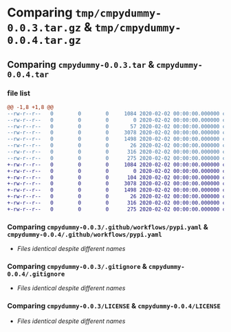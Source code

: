 # Comparing `tmp/cmpydummy-0.0.3.tar.gz` & `tmp/cmpydummy-0.0.4.tar.gz`

## Comparing `cmpydummy-0.0.3.tar` & `cmpydummy-0.0.4.tar`

### file list

```diff
@@ -1,8 +1,8 @@
--rw-r--r--   0        0        0     1084 2020-02-02 00:00:00.000000 cmpydummy-0.0.3/.github/workflows/pypi.yaml
--rw-r--r--   0        0        0        0 2020-02-02 00:00:00.000000 cmpydummy-0.0.3/src/cmpydummy/__init__.py
--rw-r--r--   0        0        0       57 2020-02-02 00:00:00.000000 cmpydummy-0.0.3/src/cmpydummy/example.py
--rw-r--r--   0        0        0     3078 2020-02-02 00:00:00.000000 cmpydummy-0.0.3/.gitignore
--rw-r--r--   0        0        0     1498 2020-02-02 00:00:00.000000 cmpydummy-0.0.3/LICENSE
--rw-r--r--   0        0        0       26 2020-02-02 00:00:00.000000 cmpydummy-0.0.3/README.md
--rw-r--r--   0        0        0      316 2020-02-02 00:00:00.000000 cmpydummy-0.0.3/pyproject.toml
--rw-r--r--   0        0        0      275 2020-02-02 00:00:00.000000 cmpydummy-0.0.3/PKG-INFO
+-rw-r--r--   0        0        0     1084 2020-02-02 00:00:00.000000 cmpydummy-0.0.4/.github/workflows/pypi.yaml
+-rw-r--r--   0        0        0        0 2020-02-02 00:00:00.000000 cmpydummy-0.0.4/src/cmpydummy/__init__.py
+-rw-r--r--   0        0        0      104 2020-02-02 00:00:00.000000 cmpydummy-0.0.4/src/cmpydummy/example.py
+-rw-r--r--   0        0        0     3078 2020-02-02 00:00:00.000000 cmpydummy-0.0.4/.gitignore
+-rw-r--r--   0        0        0     1498 2020-02-02 00:00:00.000000 cmpydummy-0.0.4/LICENSE
+-rw-r--r--   0        0        0       26 2020-02-02 00:00:00.000000 cmpydummy-0.0.4/README.md
+-rw-r--r--   0        0        0      316 2020-02-02 00:00:00.000000 cmpydummy-0.0.4/pyproject.toml
+-rw-r--r--   0        0        0      275 2020-02-02 00:00:00.000000 cmpydummy-0.0.4/PKG-INFO
```

### Comparing `cmpydummy-0.0.3/.github/workflows/pypi.yaml` & `cmpydummy-0.0.4/.github/workflows/pypi.yaml`

 * *Files identical despite different names*

### Comparing `cmpydummy-0.0.3/.gitignore` & `cmpydummy-0.0.4/.gitignore`

 * *Files identical despite different names*

### Comparing `cmpydummy-0.0.3/LICENSE` & `cmpydummy-0.0.4/LICENSE`

 * *Files identical despite different names*

